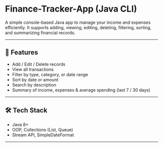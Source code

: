 # Finance-Tracker-App (Java CLI)

A simple console-based Java app to manage your income and expenses efficiently. It supports adding, viewing, editing, deleting, filtering, sorting, and summarizing financial records.

---

## 🚀 Features

- Add / Edit / Delete records
- View all transactions
- Filter by type, category, or date range
- Sort by date or amount
- Search by description
- Summary of income, expenses & average spending (last 7 / 30 days)

---

## 🛠 Tech Stack

- Java 8+
- OOP, Collections (List, Queue)
- Stream API, SimpleDateFormat

---
